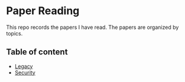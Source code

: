 # Paper Reading

This repo records the papers I have read. The papers are organized by topics.

## Table of content

* [Legacy](legacy.md)
* [Security](security.md)